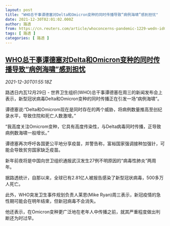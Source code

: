 ```yaml
---
layout: post
title: "WHO总干事谭德塞对Delta和Omicron变种的同时传播导致“病例海啸”感到担忧"
date: 2021-12-30T02:01:02.000Z
author: 路透
from: https://cn.reuters.com/article/whoconcerns-pandemic-1229-wedn-idCNKBS2J902M
tags: [ 路透 ]
categories: [ 路透 ]
---
```

<!--1640829662000-->
[WHO总干事谭德塞对Delta和Omicron变种的同时传播导致“病例海啸”感到担忧](https://cn.reuters.com/article/whoconcerns-pandemic-1229-wedn-idCNKBS2J902M)
------

<div>
<div><i>2021-12-30T01:55:18Z</i></div><p>路透日内瓦12月29日 - 世界卫生组织(WHO)总干事谭德塞在周三的新闻发布会上表示，新型冠状病毒Delta和Omicron变种的同时传播正在引发一场“病例海啸”。</p><p>谭德塞说:“Delta和Omicrom现在是同时存在的两个威胁，将病例数量推高至创纪录水平，导致住院和死亡人数激增。”</p><p>“我高度关注Omicrom变种，它具有高度传染性，与Delta病毒同时传播，正导致病例数海啸一般增长。”</p><p>谭德塞再次呼吁各国更公平地分享疫苗，并警告称，富裕国家强调接种加强针，可能会导致贫穷国家缺乏疫苗。</p><p>新年前夜将是中国向世卫组织通报武汉发生27例不明原因的“病毒性肺炎”两周年。</p><p>据路透统计，自那以来，全球已有2.81亿人被报告感染了新型冠状病毒，500多万人死亡。</p><p>此外，WHO突发卫生事件规划负责人莱恩(Mike Ryan)周三表示，新冠疫情的急性期可能会在明年结束，但新冠病毒不会消失。</p><p>他还表示，在Omicron变种更广泛地在老年人中传播之前，就其严重程度做出判断还为时过早。</p>
</div>
